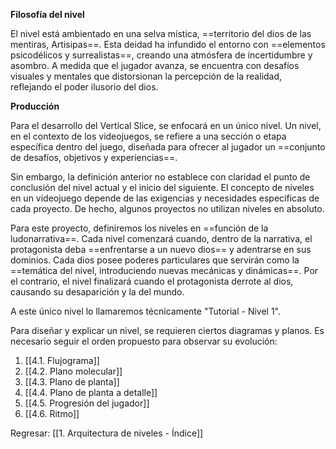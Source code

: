 
**Filosofía del nivel**

El nivel está ambientado en una selva mística, ==territorio del dios de las mentiras, Artisipas==. Esta deidad ha infundido el entorno con ==elementos psicodélicos y surrealistas==, creando una atmósfera de incertidumbre y asombro. A medida que el jugador avanza, se encuentra con desafíos visuales y mentales que distorsionan la percepción de la realidad, reflejando el poder ilusorio del dios.

**Producción**

Para el desarrollo del Vertical Slice, se enfocará en un único nivel. Un nivel, en el contexto de los videojuegos, se refiere a una sección o etapa específica dentro del juego, diseñada para ofrecer al jugador un ==conjunto de desafíos, objetivos y experiencias==.

Sin embargo, la definición anterior no establece con claridad el punto de conclusión del nivel actual y el inicio del siguiente. El concepto de niveles en un videojuego depende de las exigencias y necesidades específicas de cada proyecto. De hecho, algunos proyectos no utilizan niveles en absoluto.
  
Para este proyecto, definiremos los niveles en ==función de la ludonarrativa==. Cada nivel comenzará cuando, dentro de la narrativa, el protagonista deba ==enfrentarse a un nuevo dios== y adentrarse en sus dominios. Cada dios posee poderes particulares que servirán como la ==temática del nivel, introduciendo nuevas mecánicas y dinámicas==. Por el contrario, el nivel finalizará cuando el protagonista derrote al dios, causando su desaparición y la del mundo.

A este único nivel lo llamaremos técnicamente "Tutorial - Nivel 1".

Para diseñar y explicar un nivel, se requieren ciertos diagramas y planos. Es necesario seguir el orden propuesto para observar su evolución:

1. [[4.1. Flujograma]]
2. [[4.2. Plano molecular]]
3. [[4.3. Plano de planta]]
4. [[4.4. Plano de planta a detalle]]
5. [[4.5. Progresión del jugador]]
6. [[4.6. Ritmo]]


Regresar: [[1. Arquitectura de niveles - Índice]]